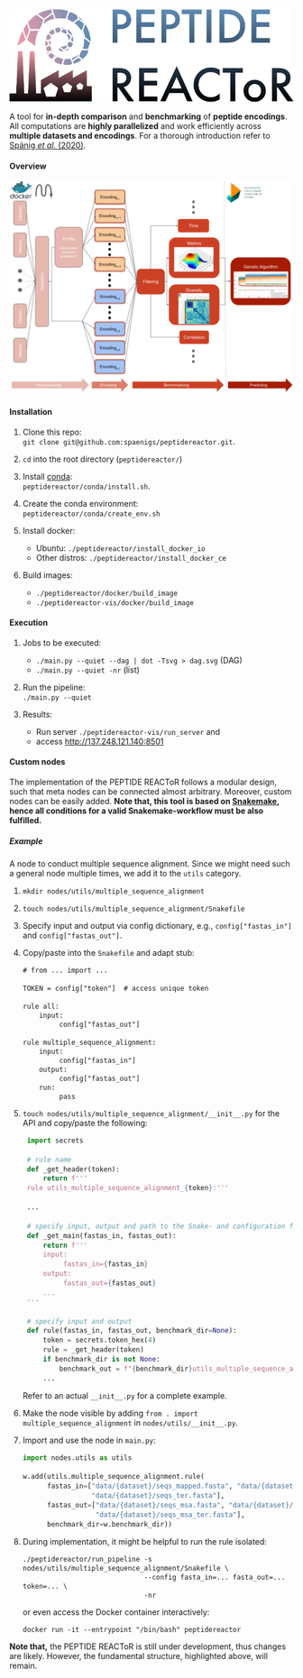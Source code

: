 ![image info](docs/images/logo.png)

A tool for <b>in-depth comparison</b> and <b>benchmarking</b> of <b>peptide encodings</b>. 
All computations are <b>highly parallelized</b> and work efficiently across <b>multiple datasets and 
encodings</b>. For a thorough introduction refer to <a href='https://scholar.google.de/citations?user=lEVtMBMAAAAJ&hl=en' style='{link_style}'>Spänig <i> et al.</i> (2020)</a>.

#### Overview

![image info](docs/images/peptidereactor.svg)

#### Installation

1. Clone this repo:  
    `git clone git@github.com:spaenigs/peptidereactor.git`.
    
2. `cd` into the root directory (`peptidereactor/`)

3. Install [conda](https://docs.conda.io/projects/conda/en/latest/user-guide/install/linux.html):  
   `peptidereactor/conda/install.sh`. 

4. Create the conda environment:   
   `peptidereactor/conda/create_env.sh`
   
5. Install docker:
    - Ubuntu: `./peptidereactor/install_docker_io`
    - Other distros: `./peptidereactor/install_docker_ce` 
    
6. Build images:   
   - `./peptidereactor/docker/build_image`
   - `./peptidereactor-vis/docker/build_image`
  
#### Execution
   
1. Jobs to be executed:  
   - `./main.py --quiet --dag | dot -Tsvg > dag.svg` (DAG) 
   - `./main.py --quiet -nr` (list)

2. Run the pipeline:  
   `./main.py --quiet`
   
3. Results:  
   - Run server `./peptidereactor-vis/run_server` and
   - access http://137.248.121.140:8501


#### Custom nodes

The implementation of the PEPTIDE REACToR follows a modular design, such that meta
nodes can be connected almost arbitrary. Moreover, custom nodes can be easily added.
__Note that, this tool is based on [Snakemake](https://snakemake.readthedocs.io/en/stable/),
hence all conditions for a valid Snakemake-workflow must be also fulfilled.__

##### Example

A node to conduct multiple sequence alignment. Since we might need such a general node 
multiple times, we add it to the `utils` category.

1) `mkdir nodes/utils/multiple_sequence_alignment`
2) `touch nodes/utils/multiple_sequence_alignment/Snakefile`
3) Specify input and output via config dictionary, e.g., `config["fastas_in"]` 
   and `config["fastas_out"]`.
4) Copy/paste into the `Snakefile` and adapt stub:

    ```snakemake
    # from ... import ...
    
    TOKEN = config["token"]  # access unique token
    
    rule all:
        input:
             config["fastas_out"]
    
    rule multiple_sequence_alignment:
        input:
             config["fastas_in"]
        output:
             config["fastas_out"]
        run:
             pass
    ```

5) `touch nodes/utils/multiple_sequence_alignment/__init__.py` for the API and 
   copy/paste the following:
   
   ```python
    import secrets
    
    # rule name
    def _get_header(token):
        return f'''
    rule utils_multiple_sequence_alignment_{token}:'''
    
    ... 
   
    # specify input, output and path to the Snake- and configuration file.
    def _get_main(fastas_in, fastas_out):
        return f'''
        input:
             fastas_in={fastas_in}
        output:
             fastas_out={fastas_out}
        ...
    '''
    
    # specify input and output
    def rule(fastas_in, fastas_out, benchmark_dir=None):
        token = secrets.token_hex(4)
        rule = _get_header(token)
        if benchmark_dir is not None:
            benchmark_out = f"{benchmark_dir}utils_multiple_sequence_alignment_{token}.txt"
        ...
   ``` 
   Refer to an actual `__init__.py` for a complete example.   
6) Make the node visible by adding `from . import multiple_sequence_alignment` in 
   `nodes/utils/__init__.py`. 
7) Import and use the node in `main.py`:
   ```python
   import nodes.utils as utils
   
   w.add(utils.multiple_sequence_alignment.rule(
         fastas_in=["data/{dataset}/seqs_mapped.fasta", "data/{dataset}/seqs_sec.fasta",
                    "data/{dataset}/seqs_ter.fasta"],
         fastas_out=["data/{dataset}/seqs_msa.fasta", "data/{dataset}/seqs_msa_sec.fasta",
                     "data/{dataset}/seqs_msa_ter.fasta"],
         benchmark_dir=w.benchmark_dir))
   ```
8) During implementation, it might be helpful to run the rule isolated:
   ```shell script
   ./peptidereactor/run_pipeline -s nodes/utils/multiple_sequence_alignment/Snakefile \
                                 --config fasta_in=... fasta_out=... token=... \
                                 -nr
   ``` 
   or even access the Docker container interactively:
   ```shell script
   docker run -it --entrypoint "/bin/bash" peptidereactor
   ```
   
__Note that,__ the PEPTIDE REACToR is still under development, thus changes are likely. 
However, the fundamental structure, highlighted above, will remain.